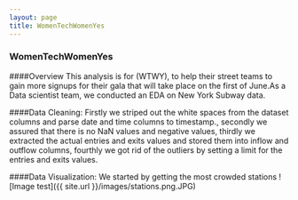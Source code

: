 ```yaml
---
layout: page
title: WomenTechWomenYes
---
```



### WomenTechWomenYes
####Overview
This analysis is for (WTWY), to help their street teams to gain more signups for their gala that will take place on the first of June.As a Data scientist team, we conducted an EDA on New York Subway data.


####Data Cleaning:
Firstly we striped out the white spaces from the dataset columns and parse date and time columns to timestamp., secondly we assured that there is no NaN values and negative values, thirdly we extracted the actual entries and exits values and stored them into inflow and outflow columns, fourthly we got rid of the outliers by setting a limit for the entries and exits values.

####Data Visualization:
We started by getting the most crowded stations
![Image test]({{ site.url }}/images/stations.png.JPG)





